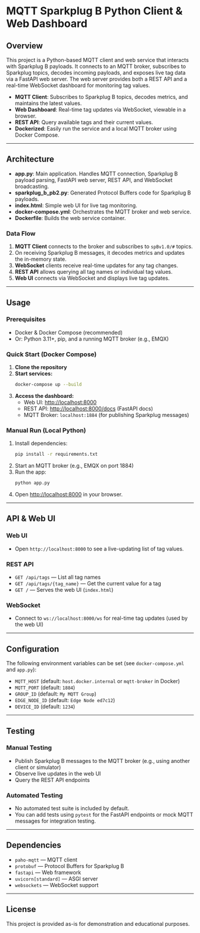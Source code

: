 # MQTT Sparkplug B Python Client & Web Dashboard

## Overview

This project is a Python-based MQTT client and web service that interacts with Sparkplug B payloads. It connects to an MQTT broker, subscribes to Sparkplug topics, decodes incoming payloads, and exposes live tag data via a FastAPI web server. The web server provides both a REST API and a real-time WebSocket dashboard for monitoring tag values.

- **MQTT Client**: Subscribes to Sparkplug B topics, decodes metrics, and maintains the latest values.
- **Web Dashboard**: Real-time tag updates via WebSocket, viewable in a browser.
- **REST API**: Query available tags and their current values.
- **Dockerized**: Easily run the service and a local MQTT broker using Docker Compose.

---

## Architecture

- **app.py**: Main application. Handles MQTT connection, Sparkplug B payload parsing, FastAPI web server, REST API, and WebSocket broadcasting.
- **sparkplug_b_pb2.py**: Generated Protocol Buffers code for Sparkplug B payloads.
- **index.html**: Simple web UI for live tag monitoring.
- **docker-compose.yml**: Orchestrates the MQTT broker and web service.
- **Dockerfile**: Builds the web service container.

### Data Flow

1. **MQTT Client** connects to the broker and subscribes to `spBv1.0/#` topics.
2. On receiving Sparkplug B messages, it decodes metrics and updates the in-memory state.
3. **WebSocket** clients receive real-time updates for any tag changes.
4. **REST API** allows querying all tag names or individual tag values.
5. **Web UI** connects via WebSocket and displays live tag updates.

---

## Usage

### Prerequisites
- Docker & Docker Compose (recommended)
- Or: Python 3.11+, pip, and a running MQTT broker (e.g., EMQX)

### Quick Start (Docker Compose)

1. **Clone the repository**
2. **Start services:**
   ```sh
   docker-compose up --build
   ```
3. **Access the dashboard:**
   - Web UI: [http://localhost:8000](http://localhost:8000)
   - REST API: [http://localhost:8000/docs](http://localhost:8000/docs) (FastAPI docs)
   - MQTT Broker: `localhost:1884` (for publishing Sparkplug messages)

### Manual Run (Local Python)

1. Install dependencies:
   ```sh
   pip install -r requirements.txt
   ```
2. Start an MQTT broker (e.g., EMQX on port 1884)
3. Run the app:
   ```sh
   python app.py
   ```
4. Open [http://localhost:8000](http://localhost:8000) in your browser.

---

## API & Web UI

### Web UI
- Open `http://localhost:8000` to see a live-updating list of tag values.

### REST API
- `GET /api/tags` — List all tag names
- `GET /api/tags/{tag_name}` — Get the current value for a tag
- `GET /` — Serves the web UI (`index.html`)

### WebSocket
- Connect to `ws://localhost:8000/ws` for real-time tag updates (used by the web UI)

---

## Configuration

The following environment variables can be set (see `docker-compose.yml` and `app.py`):

- `MQTT_HOST` (default: `host.docker.internal` or `mqtt-broker` in Docker)
- `MQTT_PORT` (default: `1884`)
- `GROUP_ID` (default: `My MQTT Group`)
- `EDGE_NODE_ID` (default: `Edge Node ed7c12`)
- `DEVICE_ID` (default: `1234`)

---

## Testing

### Manual Testing
- Publish Sparkplug B messages to the MQTT broker (e.g., using another client or simulator)
- Observe live updates in the web UI
- Query the REST API endpoints

### Automated Testing
- No automated test suite is included by default.
- You can add tests using `pytest` for the FastAPI endpoints or mock MQTT messages for integration testing.

---

## Dependencies

- `paho-mqtt` — MQTT client
- `protobuf` — Protocol Buffers for Sparkplug B
- `fastapi` — Web framework
- `uvicorn[standard]` — ASGI server
- `websockets` — WebSocket support

---

## License

This project is provided as-is for demonstration and educational purposes. 